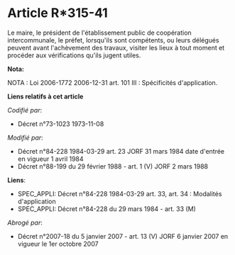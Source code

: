 # Article R*315-41

Le maire, le président de l'établissement public de coopération intercommunale, le préfet, lorsqu'ils sont compétents, ou
leurs délégués peuvent avant l'achèvement des travaux, visiter les lieux à tout moment et procéder aux vérifications qu'ils
jugent utiles.

**Nota:**

NOTA : Loi 2006-1772 2006-12-31 art. 101 III : Spécificités d'application.

**Liens relatifs à cet article**

_Codifié par_:

  - Décret n°73-1023 1973-11-08

_Modifié par_:

  - Décret n°84-228 1984-03-29 art. 23 JORF 31 mars 1984 date d'entrée en vigueur 1 avril 1984
  - Décret n°88-199 du 29 février 1988 - art. 1 (V) JORF 2 mars 1988

**Liens**:

  - SPEC_APPLI: Décret n°84-228 1984-03-29 art. 33, art. 34 : Modalités d'application
  - SPEC_APPLI: Décret n°84-228 du 29 mars 1984 - art. 33 (M)

_Abrogé par_:

  - Décret n°2007-18 du 5 janvier 2007 - art. 13 (V) JORF 6 janvier 2007 en vigueur le 1er octobre 2007
